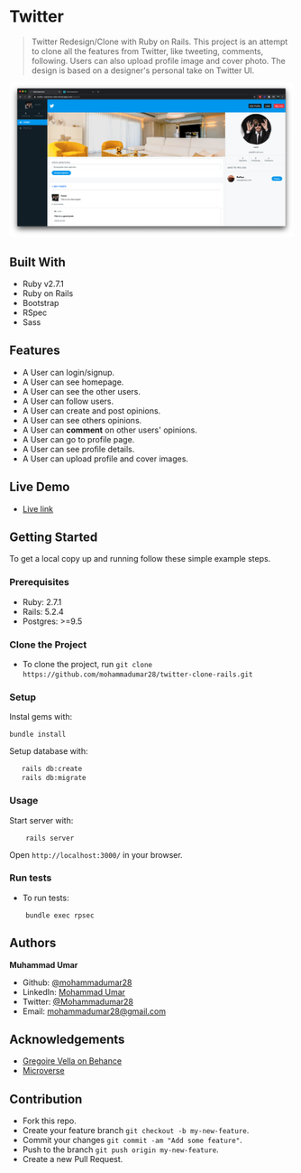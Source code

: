 # Twitter

> Twitter Redesign/Clone with Ruby on Rails. This project is an attempt to clone all the features from Twitter, like tweeting, comments, following. Users can also upload profile image and cover photo. The design is based on a designer's personal take on Twitter UI.

![screeshot](./public/screenshot.png)

## Built With

- Ruby v2.7.1
- Ruby on Rails
- Bootstrap
- RSpec
- Sass

## Features

* A User can login/signup.
* A User can see homepage.
* A User can see the other users.
* A User can follow users.
* A User can create and post opinions.
* A User can see others opinions.
* A User can **comment** on other users' opinions.
* A User can go to profile page.
* A User can see profile details.
* A User can upload profile and cover images.

## Live Demo

- [Live link](https://twitter-capstone-rails.herokuapp.com/)

## Getting Started

To get a local copy up and running follow these simple example steps.

### Prerequisites

- Ruby: 2.7.1
- Rails: 5.2.4
- Postgres: >=9.5

### Clone the Project

* To clone the project, run `git clone https://github.com/mohammadumar28/twitter-clone-rails.git`

### Setup

Instal gems with:

```
bundle install
```

Setup database with:

```
   rails db:create
   rails db:migrate
```

### Usage

Start server with:

```
    rails server
```

Open `http://localhost:3000/` in your browser.

### Run tests

* To run tests:

```
    bundle exec rpsec
```

## Authors

**Muhammad Umar**
- Github: [@mohammadumar28](https://github.com/mohammadumar28)
- LinkedIn: [Mohammad Umar](https://www.linkedin.com/in/mohammadumar28/)
- Twitter: [@Mohammadumar28](https://twitter.com/Mohammadumar28)
- Email: [mohammadumar28@gmail.com](mailto:mohammadumar28@gmail.com)

## Acknowledgements

* [Gregoire Vella on Behance](https://www.behance.net/gallery/14286087/Twitter-Redesign-of-UI-details)
* [Microverse](https://microverse.org)

## Contribution

* Fork this repo.
* Create your feature branch `git checkout -b my-new-feature`.
* Commit your changes `git commit -am "Add some feature"`.
* Push to the branch `git push origin my-new-feature`.
* Create a new Pull Request.
